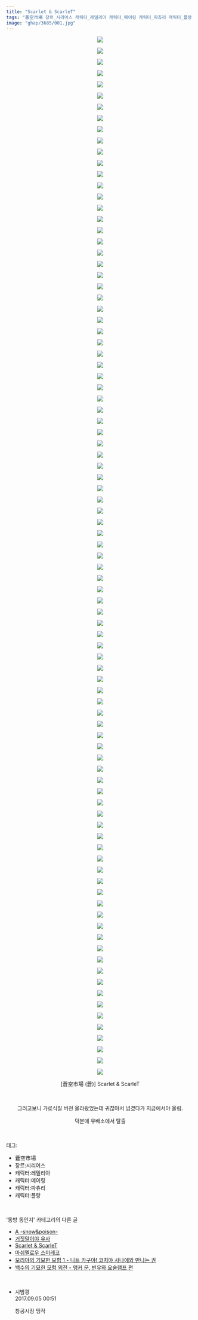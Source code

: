 ```yaml
---
title: "Scarlet & ScarleT"
tags: "蒼空市場 장르_시리어스 캐릭터_레밀리아 캐릭터_메이링 캐릭터_파츄리 캐릭터_플랑 蒼 동방_동인지"
image: "ghap/3685/001.jpg"
---
```

<div class="article">
<p style="text-align: center; clear: none; float: none;"><img src="{{ site.nasurl }}/ghap/3685/001.jpg"/></p>
<p style="text-align: center; clear: none; float: none;"><img src="{{ site.nasurl }}/ghap/3685/002.jpg"/></p>
<p style="text-align: center; clear: none; float: none;"><img src="{{ site.nasurl }}/ghap/3685/003.jpg"/></p>
<p style="text-align: center; clear: none; float: none;"><img src="{{ site.nasurl }}/ghap/3685/004.jpg"/></p>
<p style="text-align: center; clear: none; float: none;"><img src="{{ site.nasurl }}/ghap/3685/005.jpg"/></p>
<p style="text-align: center; clear: none; float: none;"><img src="{{ site.nasurl }}/ghap/3685/006.jpg"/></p>
<p style="text-align: center; clear: none; float: none;"><img src="{{ site.nasurl }}/ghap/3685/007.jpg"/></p>
<p style="text-align: center; clear: none; float: none;"><img src="{{ site.nasurl }}/ghap/3685/008.jpg"/></p>
<p style="text-align: center; clear: none; float: none;"><img src="{{ site.nasurl }}/ghap/3685/009.jpg"/></p>
<p style="text-align: center; clear: none; float: none;"><img src="{{ site.nasurl }}/ghap/3685/010.jpg"/></p>
<p style="text-align: center; clear: none; float: none;"><img src="{{ site.nasurl }}/ghap/3685/011.jpg"/></p>
<p style="text-align: center; clear: none; float: none;"><img src="{{ site.nasurl }}/ghap/3685/012.jpg"/></p>
<p style="text-align: center; clear: none; float: none;"><img src="{{ site.nasurl }}/ghap/3685/013.jpg"/></p>
<p style="text-align: center; clear: none; float: none;"><img src="{{ site.nasurl }}/ghap/3685/014.jpg"/></p>
<p style="text-align: center; clear: none; float: none;"><img src="{{ site.nasurl }}/ghap/3685/015.jpg"/></p>
<p style="text-align: center; clear: none; float: none;"><img src="{{ site.nasurl }}/ghap/3685/016.jpg"/></p>
<p style="text-align: center; clear: none; float: none;"><img src="{{ site.nasurl }}/ghap/3685/017.jpg"/></p>
<p style="text-align: center; clear: none; float: none;"><img src="{{ site.nasurl }}/ghap/3685/018.jpg"/></p>
<p style="text-align: center; clear: none; float: none;"><img src="{{ site.nasurl }}/ghap/3685/019.jpg"/></p>
<p style="text-align: center; clear: none; float: none;"><img src="{{ site.nasurl }}/ghap/3685/020.jpg"/></p>
<p style="text-align: center; clear: none; float: none;"><img src="{{ site.nasurl }}/ghap/3685/021.jpg"/></p>
<p style="text-align: center; clear: none; float: none;"><img src="{{ site.nasurl }}/ghap/3685/022.jpg"/></p>
<p style="text-align: center; clear: none; float: none;"><img src="{{ site.nasurl }}/ghap/3685/023.jpg"/></p>
<p style="text-align: center; clear: none; float: none;"><img src="{{ site.nasurl }}/ghap/3685/024.jpg"/></p>
<p style="text-align: center; clear: none; float: none;"><img src="{{ site.nasurl }}/ghap/3685/025.jpg"/></p>
<p style="text-align: center; clear: none; float: none;"><img src="{{ site.nasurl }}/ghap/3685/026.jpg"/></p>
<p style="text-align: center; clear: none; float: none;"><img src="{{ site.nasurl }}/ghap/3685/027.jpg"/></p>
<p style="text-align: center; clear: none; float: none;"><img src="{{ site.nasurl }}/ghap/3685/028.jpg"/></p>
<p style="text-align: center; clear: none; float: none;"><img src="{{ site.nasurl }}/ghap/3685/029.jpg"/></p>
<p style="text-align: center; clear: none; float: none;"><img src="{{ site.nasurl }}/ghap/3685/030.jpg"/></p>
<p style="text-align: center; clear: none; float: none;"><img src="{{ site.nasurl }}/ghap/3685/031.jpg"/></p>
<p style="text-align: center; clear: none; float: none;"><img src="{{ site.nasurl }}/ghap/3685/032.jpg"/></p>
<p style="text-align: center; clear: none; float: none;"><img src="{{ site.nasurl }}/ghap/3685/033.jpg"/></p>
<p style="text-align: center; clear: none; float: none;"><img src="{{ site.nasurl }}/ghap/3685/034.jpg"/></p>
<p style="text-align: center; clear: none; float: none;"><img src="{{ site.nasurl }}/ghap/3685/035.jpg"/></p>
<p style="text-align: center; clear: none; float: none;"><img src="{{ site.nasurl }}/ghap/3685/036.jpg"/></p>
<p style="text-align: center; clear: none; float: none;"><img src="{{ site.nasurl }}/ghap/3685/037.jpg"/></p>
<p style="text-align: center; clear: none; float: none;"><img src="{{ site.nasurl }}/ghap/3685/038.jpg"/></p>
<p style="text-align: center; clear: none; float: none;"><img src="{{ site.nasurl }}/ghap/3685/039.jpg"/></p>
<p style="text-align: center; clear: none; float: none;"><img src="{{ site.nasurl }}/ghap/3685/040.jpg"/></p>
<p style="text-align: center; clear: none; float: none;"><img src="{{ site.nasurl }}/ghap/3685/041.jpg"/></p>
<p style="text-align: center; clear: none; float: none;"><img src="{{ site.nasurl }}/ghap/3685/042.jpg"/></p>
<p style="text-align: center; clear: none; float: none;"><img src="{{ site.nasurl }}/ghap/3685/043.jpg"/></p>
<p style="text-align: center; clear: none; float: none;"><img src="{{ site.nasurl }}/ghap/3685/044.jpg"/></p>
<p style="text-align: center; clear: none; float: none;"><img src="{{ site.nasurl }}/ghap/3685/045.jpg"/></p>
<p style="text-align: center; clear: none; float: none;"><img src="{{ site.nasurl }}/ghap/3685/046.jpg"/></p>
<p style="text-align: center; clear: none; float: none;"><img src="{{ site.nasurl }}/ghap/3685/047.jpg"/></p>
<p style="text-align: center; clear: none; float: none;"><img src="{{ site.nasurl }}/ghap/3685/048.jpg"/></p>
<p style="text-align: center; clear: none; float: none;"><img src="{{ site.nasurl }}/ghap/3685/049.jpg"/></p>
<p style="text-align: center; clear: none; float: none;"><img src="{{ site.nasurl }}/ghap/3685/050.jpg"/></p>
<p style="text-align: center; clear: none; float: none;"><img src="{{ site.nasurl }}/ghap/3685/051.jpg"/></p>
<p style="text-align: center; clear: none; float: none;"><img src="{{ site.nasurl }}/ghap/3685/052.jpg"/></p>
<p style="text-align: center; clear: none; float: none;"><img src="{{ site.nasurl }}/ghap/3685/053.jpg"/></p>
<p style="text-align: center; clear: none; float: none;"><img src="{{ site.nasurl }}/ghap/3685/054.jpg"/></p>
<p style="text-align: center; clear: none; float: none;"><img src="{{ site.nasurl }}/ghap/3685/055.jpg"/></p>
<p style="text-align: center; clear: none; float: none;"><img src="{{ site.nasurl }}/ghap/3685/056.jpg"/></p>
<p style="text-align: center; clear: none; float: none;"><img src="{{ site.nasurl }}/ghap/3685/057.jpg"/></p>
<p style="text-align: center; clear: none; float: none;"><img src="{{ site.nasurl }}/ghap/3685/058.jpg"/></p>
<p style="text-align: center; clear: none; float: none;"><img src="{{ site.nasurl }}/ghap/3685/059.jpg"/></p>
<p style="text-align: center; clear: none; float: none;"><img src="{{ site.nasurl }}/ghap/3685/060.jpg"/></p>
<p style="text-align: center; clear: none; float: none;"><img src="{{ site.nasurl }}/ghap/3685/061.jpg"/></p>
<p style="text-align: center; clear: none; float: none;"><img src="{{ site.nasurl }}/ghap/3685/062.jpg"/></p>
<p style="text-align: center; clear: none; float: none;"><img src="{{ site.nasurl }}/ghap/3685/063.jpg"/></p>
<p style="text-align: center; clear: none; float: none;"><img src="{{ site.nasurl }}/ghap/3685/064.jpg"/></p>
<p style="text-align: center; clear: none; float: none;"><img src="{{ site.nasurl }}/ghap/3685/065.jpg"/></p>
<p style="text-align: center; clear: none; float: none;"><img src="{{ site.nasurl }}/ghap/3685/066.jpg"/></p>
<p style="text-align: center; clear: none; float: none;"><img src="{{ site.nasurl }}/ghap/3685/067.jpg"/></p>
<p style="text-align: center; clear: none; float: none;"><img src="{{ site.nasurl }}/ghap/3685/068.jpg"/></p>
<p style="text-align: center; clear: none; float: none;"><img src="{{ site.nasurl }}/ghap/3685/069.jpg"/></p>
<p style="text-align: center; clear: none; float: none;"><img src="{{ site.nasurl }}/ghap/3685/070.jpg"/></p>
<p style="text-align: center; clear: none; float: none;"><img src="{{ site.nasurl }}/ghap/3685/071.jpg"/></p>
<p style="text-align: center; clear: none; float: none;"><img src="{{ site.nasurl }}/ghap/3685/072.jpg"/></p>
<p style="text-align: center; clear: none; float: none;"><img src="{{ site.nasurl }}/ghap/3685/073.jpg"/></p>
<p style="text-align: center; clear: none; float: none;"><img src="{{ site.nasurl }}/ghap/3685/074.jpg"/></p>
<p style="text-align: center; clear: none; float: none;"><img src="{{ site.nasurl }}/ghap/3685/075.jpg"/></p>
<p style="text-align: center; clear: none; float: none;"><img src="{{ site.nasurl }}/ghap/3685/076.jpg"/></p>
<p style="text-align: center; clear: none; float: none;"><img src="{{ site.nasurl }}/ghap/3685/077.jpg"/></p>
<p style="text-align: center; clear: none; float: none;"><img src="{{ site.nasurl }}/ghap/3685/078.jpg"/></p>
<p style="text-align: center; clear: none; float: none;"><img src="{{ site.nasurl }}/ghap/3685/079.jpg"/></p>
<p style="text-align: center; clear: none; float: none;"><img src="{{ site.nasurl }}/ghap/3685/080.jpg"/></p>
<p style="text-align: center; clear: none; float: none;"><img src="{{ site.nasurl }}/ghap/3685/081.jpg"/></p>
<p style="text-align: center; clear: none; float: none;"><img src="{{ site.nasurl }}/ghap/3685/082.jpg"/></p>
<p style="text-align: center; clear: none; float: none;"><img src="{{ site.nasurl }}/ghap/3685/083.jpg"/></p>
<p style="text-align: center; clear: none; float: none;"><img src="{{ site.nasurl }}/ghap/3685/084.jpg"/></p>
<p style="text-align: center; clear: none; float: none;"><img src="{{ site.nasurl }}/ghap/3685/085.jpg"/></p>
<p style="text-align: center; clear: none; float: none;"><img src="{{ site.nasurl }}/ghap/3685/086.jpg"/></p>
<p style="text-align: center; clear: none; float: none;"><img src="{{ site.nasurl }}/ghap/3685/087.jpg"/></p>
<p style="text-align: center; clear: none; float: none;"><img src="{{ site.nasurl }}/ghap/3685/088.jpg"/></p>
<p style="text-align: center; clear: none; float: none;"><img src="{{ site.nasurl }}/ghap/3685/089.jpg"/></p>
<p style="text-align: center; clear: none; float: none;"><img src="{{ site.nasurl }}/ghap/3685/090.jpg"/></p>
<p style="text-align: center; clear: none; float: none;"><img src="{{ site.nasurl }}/ghap/3685/091.jpg"/></p>
<p style="text-align: center; clear: none; float: none;"><img src="{{ site.nasurl }}/ghap/3685/092.jpg"/></p>
<p style="text-align: center; clear: none; float: none;"><img src="{{ site.nasurl }}/ghap/3685/093.jpg"/></p>
<p style="text-align: center; clear: none; float: none;">[蒼空市場 (蒼)] Scarlet &amp; ScarleT</p>
<p style="text-align: center; clear: none; float: none;"><br/></p>
<p style="text-align: center; clear: none; float: none;">그러고보니 가로식질 버전 올라왔었는데 귀찮아서 넘겼다가 지금에서야 올림.</p>
<p style="text-align: center; clear: none; float: none;">덕분에 유배소에서 탈출</p>
</div><br/>
<div class="tagTrail">
<p>태그: </p>
<ul>
<li>蒼空市場</li>
<li>장르:시리어스</li>
<li>캐릭터:레밀리아</li>
<li>캐릭터:메이링</li>
<li>캐릭터:파츄리</li>
<li>캐릭터:플랑</li>
</ul>
</div><br/>
<div class="another">
<p>'동방 동인지' 카테고리의 다른 글</p>
<ul>
<li><a href="/2018-09-02-ghap_4653">A -snow&amp;poison-</a></li>
<li><a href="/2018-09-02-ghap_1175">거짓말이야 우사</a></li>
<li><a href="/2018-09-02-ghap_3685">Scarlet &amp; ScarleT</a></li>
<li><a href="/2018-08-28-ghap_4633">마쉬멜로우 스미레코</a></li>
<li><a href="/2018-08-27-ghap_4627">모리야의 기묘한 모험 1 - 니트 카구야! 코치야 사나에와 만나는 권</a></li>
<li><a href="/2018-08-26-ghap_4626">백수의 기묘한 모험 외전 - 앵커 문, 빈유와 요술램프 편</a></li>
</ul>
</div><br/>
<div class="cb_module cb_fluid">
<div class="cb_wrt cb_profile">
<div class="comment">
<ul>
<li class="cb_thumb_off" id="comment15076343">
<div class="cb_comment_area">
<div class="cb_info_area">
<div class="cb_section">
<span class="cb_nick_name">시밤쾅</span>
</div>
<div class="cb_section">
<span class="cb_date">2017.09.05 00:51 </span>
</div>
</div>
<div class="cb_dsc_comment">
<p class="cb_dsc">
											창공시장 띵작
										</p>
</div>
</div></li>
</ul>
</div>
</div><!-- commentList close -->
</div><br/>
